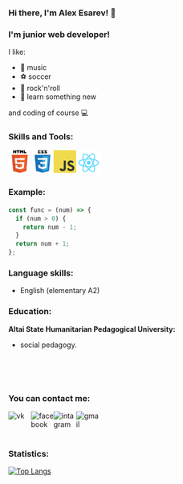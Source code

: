 ### Hi there, I'm Alex Esarev! 👋

### I'm junior web developer!

I like:
- 🎼 music
- ⚽ soccer
- 🤘 rock'n'roll
- 📖 learn something new

and coding of course 💻

### Skills and Tools:

<img align="left" alt="HTML5" width="45px" src="https://raw.githubusercontent.com/github/explore/80688e429a7d4ef2fca1e82350fe8e3517d3494d/topics/html/html.png" />
<img align="left" alt="CSS3" width="45px" src="https://raw.githubusercontent.com/github/explore/80688e429a7d4ef2fca1e82350fe8e3517d3494d/topics/css/css.png" />
<img align="left" alt="JavaScript" width="45px" src="https://raw.githubusercontent.com/github/explore/80688e429a7d4ef2fca1e82350fe8e3517d3494d/topics/javascript/javascript.png" />
<img align="left" alt="React" width="50px" src="https://raw.githubusercontent.com/github/explore/80688e429a7d4ef2fca1e82350fe8e3517d3494d/topics/react/react.png" />

<br />
<br />
<br />

### Example:

```javascript
const func = (num) => {
  if (num > 0) {
    return num - 1;
  }
  return num + 1;
};
```

### Language skills: 
- English (elementary A2)

### Education:

**Altai State Humanitarian Pedagogical University:**
- social pedagogy.

<br />
<br />
<br />

### You can contact me:
[<img align="left" alt="vk" width="45px" src="https://img.icons8.com/color/452/vk-com.png" />][vk]
[<img align="left" alt="facebook" width="45px" src="https://img.icons8.com/color/452/facebook.png" />][facebook]
[<img align="left" alt="intagram" width="45px" src="https://img.icons8.com/color/452/instagram-new.png" />][instagram]
[<img align="left" alt="gmail" width="45px" src="https://img.icons8.com/color/452/gmail.png" />][gmail]


[vk]: https://vk.com/sansey2008
[facebook]: https://www.facebook.com/alexandr.esarev
[instagram]: https://www.instagram.com/alex_esarev/
[gmail]: https://mail.google.com/mail/u/0/?fs=1&tf=cm&source=mailto&to=esarev@inbox.ru

<br />
<br />
<br />

### Statistics:
[![Top Langs](https://github-readme-stats.vercel.app/api/top-langs/?username=esarev&theme=prussian&show_icons=true&layout=compact)](https://github.com/anuraghazra/github-readme-stats)

